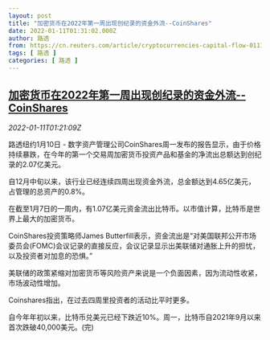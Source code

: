```yaml
---
layout: post
title: "加密货币在2022年第一周出现创纪录的资金外流--CoinShares"
date: 2022-01-11T01:31:02.000Z
author: 路透
from: https://cn.reuters.com/article/cryptocurrencies-capital-flow-0111-idCNKBS2JL03N
tags: [ 路透 ]
categories: [ 路透 ]
---
```

<!--1641864662000-->
[加密货币在2022年第一周出现创纪录的资金外流--CoinShares](https://cn.reuters.com/article/cryptocurrencies-capital-flow-0111-idCNKBS2JL03N)
------

<div>
<div><i>2022-01-11T01:21:09Z</i></div><p>路透纽约1月10日 - 数字资产管理公司CoinShares周一发布的报告显示，由于价格持续暴跌，在今年的第一个交易周加密货币投资产品和基金的净流出总额达到创纪录的2.07亿美元。</p><p>自12月中旬以来，该行业已经连续四周出现资金外流，总金额达到4.65亿美元，占管理的总资产的0.8%。</p><p>在截至1月7日的一周内，有1.07亿美元资金流出比特币。以市值计算，比特币是世界上最大的加密货币。</p><p>CoinShares投资策略师James Butterfill表示，资金流出是“对美国联邦公开市场委员会(FOMC)会议记录的直接反应，会议记录显示出美联储对通胀上升的担忧，以及投资者对加息的恐惧。”</p><p>美联储的政策紧缩对加密货币等风险资产来说是一个负面因素，因为流动性收紧，市场波动性增加。</p><p>Coinshares指出，在过去四周里投资者的活动比平时更多。</p><p>自今年年初以来，比特币兑美元已经下跌近10%。周一，比特币自2021年9月以来首次跌破40,000美元。(完)</p>
</div>
